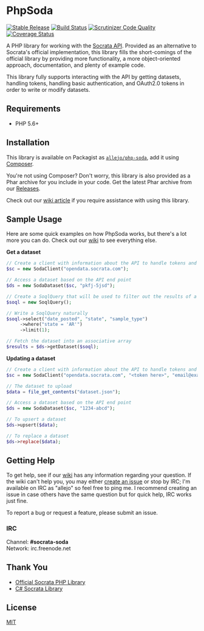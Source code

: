 # PhpSoda 

[![Stable Release](https://img.shields.io/packagist/v/allejo/php-soda.svg)](https://packagist.org/packages/allejo/php-soda) 
[![Build Status](https://img.shields.io/travis/allejo/PhpSoda.svg)](https://travis-ci.org/allejo/PhpSoda) 
[![Scrutinizer Code Quality](https://img.shields.io/scrutinizer/g/allejo/PhpSoda.svg?maxAge=2592000)](https://scrutinizer-ci.com/g/allejo/PhpSoda/) 
[![Coverage Status](https://img.shields.io/scrutinizer/coverage/g/allejo/PhpSoda.svg?maxAge=2592000)](https://scrutinizer-ci.com/g/allejo/PhpSoda/)

A PHP library for working with the [Socrata API](http://dev.socrata.com/docs/endpoints.html). Provided as an alternative to Socrata's official implementation, this library fills the short-comings of the official library by providing more functionality, a more object-oriented approach, documentation, and plenty of example code.

This library fully supports interacting with the API by getting datasets, handling tokens, handling basic authentication, and OAuth2.0 tokens in order to write or modify datasets.

## Requirements

- PHP 5.6+

## Installation

This library is available on Packagist as [`allejo/php-soda`](https://packagist.org/packages/allejo/php-soda), add it using [Composer](https://getcomposer.org/).

You're not using Composer? Don't worry, this library is also provided as a Phar archive for you include in your code. Get the latest Phar archive from our [Releases](https://github.com/allejo/PhpSoda/releases).

Check out our [wiki article](https://github.com/allejo/PhpSoda/wiki/Installation) if you require assistance with using this library.

## Sample Usage

Here are some quick examples on how PhpSoda works, but there's a lot more you can do. Check out our [wiki](https://github.com/allejo/PhpSoda/wiki) to see everything else.

**Get a dataset**

```php
// Create a client with information about the API to handle tokens and authentication
$sc = new SodaClient("opendata.socrata.com");

// Access a dataset based on the API end point
$ds = new SodaDataset($sc, "pkfj-5jsd");

// Create a SoqlQuery that will be used to filter out the results of a dataset
$soql = new SoqlQuery();

// Write a SoqlQuery naturally
$soql->select("date_posted", "state", "sample_type")
     ->where("state = 'AR'")
     ->limit(1);

// Fetch the dataset into an associative array
$results = $ds->getDataset($soql);
```

**Updating a dataset**

```php
// Create a client with information about the API to handle tokens and authentication
$sc = new SodaClient("opendata.socrata.com", "<token here>", "email@example.com", "password");

// The dataset to upload
$data = file_get_contents("dataset.json");

// Access a dataset based on the API end point
$ds = new SodaDataset($sc, "1234-abcd");

// To upsert a dataset
$ds->upsert($data);

// To replace a dataset
$ds->replace($data);
```

## Getting Help

To get help, see if our [wiki](https://github.com/allejo/PhpSoda/wiki) has any information regarding your question. If the wiki can't help you, you may either [create an issue](https://github.com/allejo/PhpSoda/issues) or stop by IRC; I'm available on IRC as "allejo" so feel free to ping me. I recommend creating an issue in case others have the same question but for quick help, IRC works just fine.

To report a bug or request a feature, please submit an issue.

### IRC

Channel: **#socrata-soda**  
Network: irc.freenode.net

## Thank You

- [Official Socrata PHP Library](https://github.com/socrata/soda-php)
- [C# Socrata Library](https://github.com/CityofSantaMonica/SODA.NET)

## License

[MIT](https://github.com/allejo/PhpSoda/blob/master/LICENSE.md)
